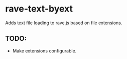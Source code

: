 # rave-text-byext

Adds text file loading to rave.js based on file extensions.

## TODO:

* Make extensions configurable.
